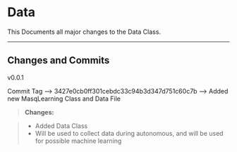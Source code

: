 Data
===================


This Documents all major changes to the Data Class.

----------


Changes and Commits
-------------

v0.0.1


Commit Tag --> 3427e0cb0ff301cebdc33c94b3d347d751c60c7b --> Added new MasqLearning Class and Data File

> **Changes:**

> - Added Data Class
> - Will be used to collect data during autonomous, and will be used for possible machine learning

